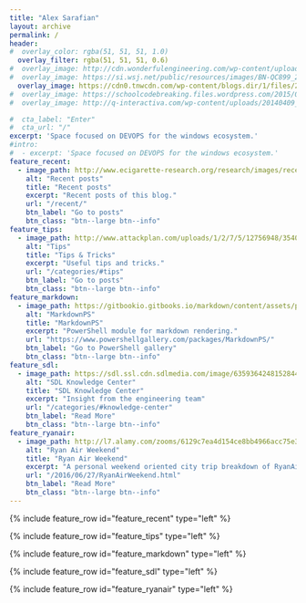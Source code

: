 ```yaml
---
title: "Alex Sarafian"
layout: archive
permalink: /
header:
#  overlay_color: rgba(51, 51, 51, 1.0)
  overlay_filter: rgba(51, 51, 51, 0.6)
#  overlay_image: http://cdn.wonderfulengineering.com/wp-content/uploads/2014/04/code-wallpaper-5.jpg
#  overlay_image: https://si.wsj.net/public/resources/images/BN-QC899_2DSCr_M_20161005112501.jpg?width=860&height=573
  overlay_image: https://cdn0.tnwcdn.com/wp-content/blogs.dir/1/files/2011/10/blue_binary-code.jpg
#  overlay_image: https://schoolcodebreaking.files.wordpress.com/2015/06/codeimage7.jpg
#  overlay_image: http://q-interactiva.com/wp-content/uploads/20140409_typescript_blog.png

#  cta_label: "Enter"
#  cta_url: "/"
excerpt: 'Space focused on DEVOPS for the windows ecosystem.'
#intro: 
#  - excerpt: 'Space focused on DEVOPS for the windows ecosystem.'
feature_recent:
  - image_path: http://www.ecigarette-research.org/research/images/recent-posts.jpg
    alt: "Recent posts"
    title: "Recent posts"
    excerpt: "Recent posts of this blog."
    url: "/recent/"
    btn_label: "Go to posts"
    btn_class: "btn--large btn--info"
feature_tips:
  - image_path: http://www.attackplan.com/uploads/1/2/7/5/12756948/3540479_orig.png
    alt: "Tips"
    title: "Tips & Tricks"
    excerpt: "Useful tips and tricks."
    url: "/categories/#tips"
    btn_label: "Go to posts"
    btn_class: "btn--large btn--info"
feature_markdown:
  - image_path: https://gitbookio.gitbooks.io/markdown/content/assets/preview.png
    alt: "MarkdownPS"
    title: "MarkdownPS"
    excerpt: "PowerShell module for markdown rendering."
    url: "https://www.powershellgallery.com/packages/MarkdownPS/"
    btn_label: "Go to PowerShell gallery"
    btn_class: "btn--large btn--info"
feature_sdl:
  - image_path: https://sdl.ssl.cdn.sdlmedia.com/image/635936424815284476ZY.jpg
    alt: "SDL Knowledge Center"
    title: "SDL Knowledge Center"
    excerpt: "Insight from the engineering team"
    url: "/categories/#knowledge-center"
    btn_label: "Read More"
    btn_class: "btn--large btn--info"
feature_ryanair:
  - image_path: http://l7.alamy.com/zooms/6129c7ea4d154ce8bb4966acc75e3cae/dublin-airport-dublin-ireland-ryanair-boeing-737-aircraft-on-the-stand-begbr9.jpg
    alt: "Ryan Air Weekend"
    title: "Ryan Air Weekend"
    excerpt: "A personal weekend oriented city trip breakdown of RyanAir."
    url: "/2016/06/27/RyanAirWeekend.html"
    btn_label: "Read More"
    btn_class: "btn--large btn--info"
---
```


{% include feature_row id="feature_recent" type="left" %}

{% include feature_row id="feature_tips" type="left" %}

{% include feature_row id="feature_markdown" type="left" %}

{% include feature_row id="feature_sdl" type="left" %}

{% include feature_row id="feature_ryanair" type="left" %}